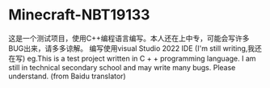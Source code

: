 # Minecraft-NBT19133
这是一个测试项目，使用C++编程语言编写。本人还在上中专，可能会写许多BUG出来，请多多谅解。
编写使用visual Studio 2022 IDE
(I'm still writing,我还在写)
eg.This is a test project written in C + + programming language. I am still in technical secondary school and may write many bugs. Please understand. (from Baidu translator)
